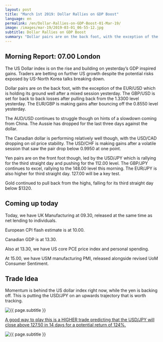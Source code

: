```yaml
---
layout: post
title: "March 1st 2019: Dollar Rallies on GDP Boost"
language: en
permalink: /en/Dollar-Rallies-on-GDP-Boost-01-Mar-19/
image: /images/mar-19/2019-03-01_06-55-12.jpg
subtitle: Dollar Rallies on GDP Boost
summary: "Dollar pairs are on the back foot, with the exception of the EUR/USD which is holding its ground well after a mixed session yesterday. The GBP/USD is set for back to back losses after pulling back from the 1.3300 level yesterday. The EUR/GBP is making gains after bouncing off the 0.8550 level yesterday"
---
```

## Morning Report: 07.00 London

The US Dollar index is on the rise and building on yesterday’s GDP inspired gains. Traders are betting on further US growth despite the potential risks exposed by US-North Korea talks breaking down.

Dollar pairs are on the back foot, with the exception of the EUR/USD which is holding its ground well after a mixed session yesterday. The GBP/USD is set for back to back losses after pulling back from the 1.3300 level yesterday. The EUR/GBP is making gains after bouncing off the 0.8550 level yesterday. 

The AUD/USD continues to struggle though on hints of a slowdown coming from China. The Aussie has dropped for the last three days against the dollar. 

The Canadian dollar is performing relatively well though, with the USD/CAD dropping on oil price stability. The USD/CHF is making gains after a volatile session that saw the pair drop below 0.9950 at one point. 

Yen pairs are on the front foot though, led by the USD/JPY which is rallying for the third straight day and pushing for the 112.00 level. The GBP/JPY continues to excel, rallying to the 148.00 level this morning. The EUR/JPY is also higher for third straight day. 127.00 will be a key test. 

Gold continued to pull back from the highs, falling for its third straight day below $1320. 

## Coming up today

Today, we have UK Manufacturing at 09.30, released at the same time as net lending to individuals. 

European CPI flash estimate is at 10.00. 

Canadian GDP is at 13.30. 

Also at 13.30, we have US core PCE price index and personal spending. 

At 15.00, we have USM manufacturing PMI, released alongside revised UoM Consumer Sentiment. 

## Trade Idea

Momentum is behind the US dollar index right now, while the yen is backing off. This is putting the USD/JPY on an upwards trajectory that is worth tracking.

<img class="post-image" src="{{ site.url }}/images/mar-19/2019-03-01_06-55-12.jpg" alt="{{ page.subtitle }}" title="{{ page.subtitle }}">

<a href="%LINK%%?currency=GBP&market=forex&underlying=frxEURJPY&formname=higherlower&duration_units=d&duration_amount=14&expiry_type=duration&amount=10&amount_type=stake&barrier=127.50" target="_blank" rel="noopener noreferrer nofollow">A good way to play this is a HIGHER trade predicting that the USD/JPY will close above 127.50 in 14 days for a potential return of 124%.</a>

<img class="post-image" src="{{ site.url }}/images/mar-19/2019-03-01_06-57-12.jpg" alt="{{ page.subtitle }}" title="{{ page.subtitle }}">